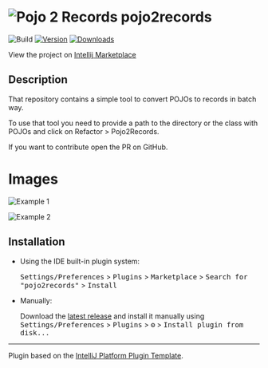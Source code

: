# ![Pojo 2 Records](https://plugins.jetbrains.com/files/21874/339084/icon/pluginIcon.svg) pojo2records

![Build](https://github.com/devsegur/new-dark/workflows/Build/badge.svg)
[![Version](https://img.shields.io/jetbrains/plugin/v/21874-pojo2records.svg)](https://plugins.jetbrains.com/plugin/21874-pojo2records)
[![Downloads](https://img.shields.io/jetbrains/plugin/d/21874-pojo2records.svg)](https://plugins.jetbrains.com/plugin/21874-pojo2records)

View the project on [Intellij Marketplace](https://plugins.jetbrains.com/embeddable/card/21874)

## Description

<!-- Plugin description -->

That repository contains a simple tool to convert POJOs to records in batch way.

To use that tool you need to provide a path to the directory or the class with POJOs and click on Refactor >
Pojo2Records.

If you want to contribute open the PR on GitHub.

<!-- Plugin description end -->

# Images

![Example 1](https://plugins.jetbrains.com/files/21874/screenshot_d3b77dc2-bd2a-4d11-b852-5cf72e307d97)

![Example 2](https://plugins.jetbrains.com/files/21874/screenshot_410eaca7-a742-4d6e-aad2-769db18752b8)

## Installation

- Using the IDE built-in plugin system:

  <kbd>Settings/Preferences</kbd> > <kbd>Plugins</kbd> > <kbd>Marketplace</kbd> > <kbd>Search for "pojo2records"</kbd> >
  <kbd>Install</kbd>

- Manually:

  Download the [latest release](https://github.com/devsegur/pojo2records/releases/latest) and install it manually using
  <kbd>Settings/Preferences</kbd> > <kbd>Plugins</kbd> > <kbd>⚙️</kbd> > <kbd>Install plugin from disk...</kbd>

---
Plugin based on the [IntelliJ Platform Plugin Template][template].

[template]: https://github.com/JetBrains/intellij-platform-plugin-template

[docs:plugin-description]: https://plugins.jetbrains.com/docs/intellij/plugin-user-experience.html#plugin-description-and-presentation
